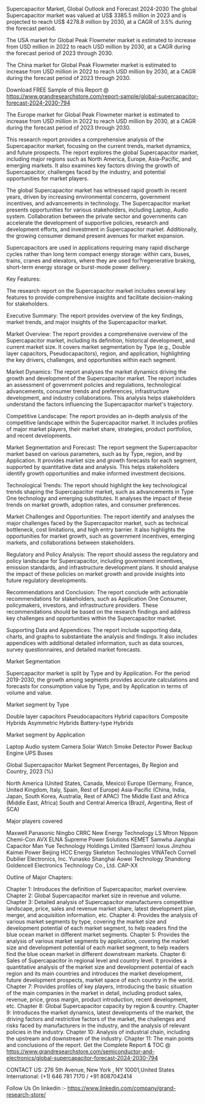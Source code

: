 Supercapacitor Market, Global Outlook and Forecast 2024-2030
The global Supercapacitor market was valued at US$ 3385.5 million in 2023 and is projected to reach US$ 4278.8 million by 2030, at a CAGR of 3.5% during the forecast period.

The USA market for Global Peak Flowmeter market is estimated to increase from USD million in 2022 to reach USD million by 2030, at a CAGR during the forecast period of 2023 through 2030.

The China market for Global Peak Flowmeter market is estimated to increase from USD million in 2022 to reach USD million by 2030, at a CAGR during the forecast period of 2023 through 2030.

Download FREE Sample of this Report @ https://www.grandresearchstore.com/report-sample/global-supercapacitor-forecast-2024-2030-794

The Europe market for Global Peak Flowmeter market is estimated to increase from USD million in 2022 to reach USD million by 2030, at a CAGR during the forecast period of 2023 through 2030.

This research report provides a comprehensive analysis of the Supercapacitor market, focusing on the current trends, market dynamics, and future prospects. The report explores the global Supercapacitor market, including major regions such as North America, Europe, Asia-Pacific, and emerging markets. It also examines key factors driving the growth of Supercapacitor, challenges faced by the industry, and potential opportunities for market players.

The global Supercapacitor market has witnessed rapid growth in recent years, driven by increasing environmental concerns, government incentives, and advancements in technology. The Supercapacitor market presents opportunities for various stakeholders, including Laptop, Audio system. Collaboration between the private sector and governments can accelerate the development of supportive policies, research and development efforts, and investment in Supercapacitor market. Additionally, the growing consumer demand present avenues for market expansion.

Supercapacitors are used in applications requiring many rapid discharge cycles rather than long term compact energy storage: within cars, buses, trains, cranes and elevators, where they are used for?regenerative braking, short-term energy storage or burst-mode power delivery.

Key Features:

The research report on the Supercapacitor market includes several key features to provide comprehensive insights and facilitate decision-making for stakeholders.

Executive Summary: The report provides overview of the key findings, market trends, and major insights of the Supercapacitor market.

Market Overview: The report provides a comprehensive overview of the Supercapacitor market, including its definition, historical development, and current market size. It covers market segmentation by Type (e.g., Double layer capacitors, Pseudocapacitors), region, and application, highlighting the key drivers, challenges, and opportunities within each segment.

Market Dynamics: The report analyses the market dynamics driving the growth and development of the Supercapacitor market. The report includes an assessment of government policies and regulations, technological advancements, consumer trends and preferences, infrastructure development, and industry collaborations. This analysis helps stakeholders understand the factors influencing the Supercapacitor market's trajectory.

Competitive Landscape: The report provides an in-depth analysis of the competitive landscape within the Supercapacitor market. It includes profiles of major market players, their market share, strategies, product portfolios, and recent developments.

Market Segmentation and Forecast: The report segment the Supercapacitor market based on various parameters, such as by Type, region, and by Application. It provides market size and growth forecasts for each segment, supported by quantitative data and analysis. This helps stakeholders identify growth opportunities and make informed investment decisions.

Technological Trends: The report should highlight the key technological trends shaping the Supercapacitor market, such as advancements in Type One technology and emerging substitutes. It analyses the impact of these trends on market growth, adoption rates, and consumer preferences.

Market Challenges and Opportunities: The report identify and analyses the major challenges faced by the Supercapacitor market, such as technical bottleneck, cost limitations, and high entry barrier. It also highlights the opportunities for market growth, such as government incentives, emerging markets, and collaborations between stakeholders.

Regulatory and Policy Analysis: The report should assess the regulatory and policy landscape for Supercapacitor, including government incentives, emission standards, and infrastructure development plans. It should analyse the impact of these policies on market growth and provide insights into future regulatory developments.

Recommendations and Conclusion: The report conclude with actionable recommendations for stakeholders, such as Application One Consumer, policymakers, investors, and infrastructure providers. These recommendations should be based on the research findings and address key challenges and opportunities within the Supercapacitor market.

Supporting Data and Appendices: The report include supporting data, charts, and graphs to substantiate the analysis and findings. It also includes appendices with additional detailed information, such as data sources, survey questionnaires, and detailed market forecasts.

Market Segmentation

Supercapacitor market is split by Type and by Application. For the period 2019-2030, the growth among segments provides accurate calculations and forecasts for consumption value by Type, and by Application in terms of volume and value.

Market segment by Type

Double layer capacitors
Pseudocapacitors
Hybrid capacitors
Composite Hybrids
Asymmetric Hybrids
Battery-type Hybrids

Market segment by Application

Laptop
Audio system
Camera
Solar Watch
Smoke Detector
Power Backup
Engine
UPS
Buses

Global Supercapacitor Market Segment Percentages, By Region and Country, 2023 (%)

North America (United States, Canada, Mexico)
Europe (Germany, France, United Kingdom, Italy, Spain, Rest of Europe)
Asia-Pacific (China, India, Japan, South Korea, Australia, Rest of APAC)
The Middle East and Africa (Middle East, Africa)
South and Central America (Brazil, Argentina, Rest of SCA)

Major players covered

Maxwell
Panasonic
Ningbo CRRC New Energy Technology
LS Mtron
Nippon Chemi-Con
AVX
ELNA
Supreme Power Solutions
KEMET
Samwha
Jianghai Capacitor
Man Yue Technology Holdings Limited (Samxon)
Ioxus
Jinzhou Kaimei Power
Beijing HCC Energy
Skeleton Technologies
VINATech
Cornell Dubilier Electronics, Inc.
Yunasko
Shanghai Aowei Technology
Shandong Goldencell Electronics Technology Co., Ltd.
CAP-XX

Outline of Major Chapters:

Chapter 1: Introduces the definition of Supercapacitor, market overview.
Chapter 2: Global Supercapacitor market size in revenue and volume.
Chapter 3: Detailed analysis of Supercapacitor manufacturers competitive landscape, price, sales and revenue market share, latest development plan, merger, and acquisition information, etc.
Chapter 4: Provides the analysis of various market segments by type, covering the market size and development potential of each market segment, to help readers find the blue ocean market in different market segments.
Chapter 5: Provides the analysis of various market segments by application, covering the market size and development potential of each market segment, to help readers find the blue ocean market in different downstream markets.
Chapter 6: Sales of Supercapacitor in regional level and country level. It provides a quantitative analysis of the market size and development potential of each region and its main countries and introduces the market development, future development prospects, market space of each country in the world.
Chapter 7: Provides profiles of key players, introducing the basic situation of the main companies in the market in detail, including product sales, revenue, price, gross margin, product introduction, recent development, etc.
Chapter 8: Global Supercapacitor capacity by region & country.
Chapter 9: Introduces the market dynamics, latest developments of the market, the driving factors and restrictive factors of the market, the challenges and risks faced by manufacturers in the industry, and the analysis of relevant policies in the industry.
Chapter 10: Analysis of industrial chain, including the upstream and downstream of the industry.
Chapter 11: The main points and conclusions of the report.
Get the Complete Report & TOC @ https://www.grandresearchstore.com/semiconductor-and-electronics/global-supercapacitor-forecast-2024-2030-794

CONTACT US:
276 5th Avenue, New York , NY 10001,United States
International: (+1) 646 781 7170 / +91 8087042414

Follow Us On linkedin :- https://www.linkedin.com/company/grand-research-store/
